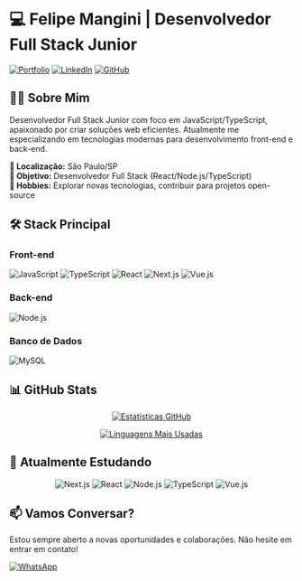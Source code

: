 # 💻 Felipe Mangini | Desenvolvedor Full Stack Junior

[![Portfolio](https://img.shields.io/badge/🌐-Portfolio-8A2BE2?style=flat-square)](https://fmdeveloper.com.br)
[![LinkedIn](https://img.shields.io/badge/LinkedIn-0077B5?style=flat-square&logo=linkedin&logoColor=white)](https://www.linkedin.com/in/felipe-mangini-78a29b181)
[![GitHub](https://img.shields.io/badge/GitHub-100000?style=flat-square&logo=github&logoColor=white)](https://github.com/fmspdeveloper)

## 👨‍💻 Sobre Mim

Desenvolvedor Full Stack Junior com foco em JavaScript/TypeScript, apaixonado por criar soluções web eficientes. Atualmente me especializando em tecnologias modernas para desenvolvimento front-end e back-end.

**📍 Localização:** São Paulo/SP  
**🎯 Objetivo:** Desenvolvedor Full Stack (React/Node.js/TypeScript)  
**🚀 Hobbies:** Explorar novas tecnologias, contribuir para projetos open-source

## 🛠 Stack Principal

### Front-end
![JavaScript](https://img.shields.io/badge/JavaScript-F7DF1E?style=flat-square&logo=javascript&logoColor=black)
![TypeScript](https://img.shields.io/badge/TypeScript-007ACC?style=flat-square&logo=typescript&logoColor=white)
![React](https://img.shields.io/badge/React-20232A?style=flat-square&logo=react&logoColor=61DAFB)
![Next.js](https://img.shields.io/badge/Next.js-000000?style=flat-square&logo=next.js&logoColor=white)
![Vue.js](https://img.shields.io/badge/Vue.js-4FC08D?style=flat-square&logo=vue.js&logoColor=white)

### Back-end
![Node.js](https://img.shields.io/badge/Node.js-339933?style=flat-square&logo=node.js&logoColor=white)

### Banco de Dados
![MySQL](https://img.shields.io/badge/MySQL-4479A1?style=flat-square&logo=mysql&logoColor=white)

## 📊 GitHub Stats

<div align="center">
  
[![Estatísticas GitHub](https://github-readme-stats.vercel.app/api?username=fmspdeveloper&show_icons=true&theme=radical&hide_border=true)](https://github.com/fmspdeveloper)
  
[![Linguagens Mais Usadas](https://github-readme-stats.vercel.app/api/top-langs/?username=fmspdeveloper&layout=compact&theme=radical&hide_border=true)](https://github.com/fmspdeveloper)

</div>

## 🌱 Atualmente Estudando

<div align="center">
  
![Next.js](https://img.shields.io/badge/Next.js-000000?style=for-the-badge&logo=next.js&logoColor=white)
![React](https://img.shields.io/badge/React-20232A?style=for-the-badge&logo=react&logoColor=61DAFB)
![Node.js](https://img.shields.io/badge/Node.js-339933?style=for-the-badge&logo=node.js&logoColor=white)
![TypeScript](https://img.shields.io/badge/TypeScript-007ACC?style=for-the-badge&logo=typescript&logoColor=white)
![Vue.js](https://img.shields.io/badge/Vue.js-4FC08D?style=for-the-badge&logo=vue.js&logoColor=white)

</div>

## 📫 Vamos Conversar?

Estou sempre aberto a novas oportunidades e colaborações. Não hesite em entrar em contato!

[![WhatsApp](https://img.shields.io/badge/WhatsApp-25D366?style=flat-square&logo=whatsapp&logoColor=white)](https://wa.me/11992851157)
